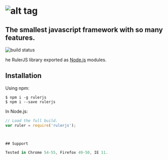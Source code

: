 # ![alt tag](https://raw.githubusercontent.com/hajjiTarik/rulerJs/master/img/RULER.png)

## The smallest javascript framework with so many features.

![build status](https://travis-ci.org/hajjiTarik/rulerJs.svg?branch=master)

he RulerJS library exported as [Node.js](https://nodejs.org/) modules.

## Installation

Using npm:

```shell
$ npm i -g rulerjs
$ npm i --save rulerjs
```

In Node.js:
```js
// Load the full build.
var ruler = require('rulerjs');



## Support

Tested in Chrome 54-55, Firefox 49-50, IE 11.
